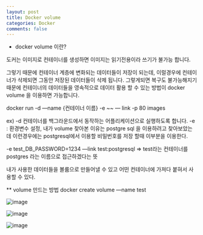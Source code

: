 ```yaml
---
layout: post
title: Docker volume
categories: Docker
comments: false
---
```


- docker volume 이란?

도커는 이미지로 컨테이너를 생성하면 이미지는 읽기전용이라 쓰기가 불가능 합니다.

그렇기 때문에 컨테이너 계층에 변화되는 데이터들이 저장이 되는데,
이럴경우에 컨테이너가 삭제되면 그동안 저장된 데이터들이 삭제 됩니다.
그렇게되면 복구도 불가능해지기 때문에
컨테이너의 데이터들을 영속적으로 데이터 활용 할 수 있는 방법이 
docker volume 을 이용하면 가능합니다.


docker run -d
—name {컨테이너 이름}
-e ~~
— link 
-p 80
images

ex) -d 컨테이너를 백그라운드에서 동작하는 어플리케이션으로 실행하도록 합니다.
-e : 환경변수 설정, 내가 volume 찾아본 이유는 postgre sql 을 이용하려고 찾아보았는데 
이런경우에는 postgresql에서 이용할 비밀번호를 저장 할때 이부분을 이용한다.

-e test_DB_PASSWORD=1234
—link test:postgresql	=> test라는 컨테이너를 postgres 라는 이름으로 접근하겠다는 뜻

내가 사용한 데이터들을 볼륨으로 만들어낼 수 있고
어떤 컨테이너에  가져다 붙혀서 사용할 수 있다.

** volume 만드는 방법
docker  create volume —name test

![image](https://user-images.githubusercontent.com/40929370/74097973-dbca6800-4b55-11ea-94aa-85a5a62715aa.png)

![image](https://user-images.githubusercontent.com/40929370/74097980-fbfa2700-4b55-11ea-9677-7f6cd5030032.png)

![image](https://user-images.githubusercontent.com/40929370/74097985-06b4bc00-4b56-11ea-9e35-0a7adb2fdf6f.png)

